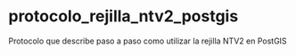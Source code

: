 # protocolo_rejilla_ntv2_postgis
Protocolo que describe paso a paso como utilizar la rejilla NTV2 en PostGIS
